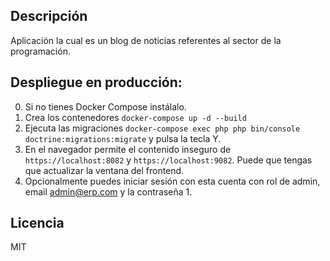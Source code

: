 ## Descripción
Aplicación la cual es un blog de noticias referentes al sector de la programación.

## Despliegue en producción:

 0. Si no tienes Docker Compose instálalo.
 1. Crea los contenedores `docker-compose up -d --build`
 2. Ejecuta las migraciones `docker-compose exec php php bin/console doctrine:migrations:migrate` y pulsa la tecla Y.
 3. En el navegador permite el contenido inseguro de `https://localhost:8082` 
    y `https://localhost:9082`. Puede que tengas que actualizar la ventana del frontend.
 4. Opcionalmente puedes iniciar sesión con esta cuenta con rol de admin, email admin@erp.com y la contraseña 1.

## Licencia
MIT
